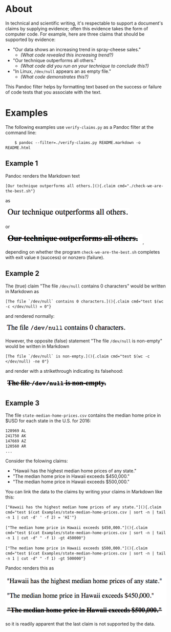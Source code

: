 # About

In technical and scientific writing, it's respectable to support a document's claims by supplying evidence; often this evidence takes the form of computer code. For example, here are three claims that should be supported by evidence:

- "Our data shows an increasing trend in spray-cheese sales." 
    - *(What code revealed this increasing trend?)*
- "Our technique outperforms all others." 
    - *(What code did you run on your technique to conclude this?)*
- "In Linux, `/dev/null` appears an as empty file." 
    - *(What code demonstrates this?)*

This Pandoc filter helps by formatting text based on the success or failure of code tests that you associate with the text. 

# Examples


The following examples use `verify-claims.py` as a Pandoc filter at the command line:

        $ pandoc --filter=./verify-claims.py README.markdown -o README.html

## Example 1

Pandoc renders the Markdown text

    [Our technique outperforms all others.](){.claim cmd="./check-we-are-the-best.sh"}

as 

![](Images/success.png)

or

![](Images/failure.png),

depending on whether the program `check-we-are-the-best.sh` completes with exit value `0` (success) or nonzero (failure).


## Example 2


The (true) claim "The file `/dev/null` contains 0 characters" would be written in Markdown as

    [The file `/dev/null` contains 0 characters.](){.claim cmd="test $(wc -c </dev/null) = 0"}

and rendered normally:

![](Images/null0.png)

However, the opposite (false) statement "The file `/dev/null` is non-empty" would be written in Markdown

    [The file `/dev/null` is non-empty.](){.claim cmd="test $(wc -c </dev/null) -ne 0"}

and render with a strikethrough indicating its falsehood:

![](Images/null1.png)



## Example 3

The file `state-median-home-prices.csv` contains the median home price in $USD for each state in the U.S. for 2016:

    128969 AL
    241750 AK
    147669 AZ
    120560 AR
    ...

Consider the folowing claims: 

- "Hawaii has the highest median home prices of any state."
- "The median home price in Hawaii exceeds $450,000."
- "The median home price in Hawaii exceeds $500,000."


You can link the data to the claims by writing your claims in Markdown like this:

    ["Hawaii has the highest median home prices of any state."](){.claim cmd="test $(cat Examples/state-median-home-prices.csv | sort -n | tail -n 1 | cut -d' ' -f 2) = 'HI'"}

    ["The median home price in Hawaii exceeds $450,000."](){.claim cmd="test $(cat Examples/state-median-home-prices.csv | sort -n | tail -n 1 | cut -d" " -f 1) -gt 450000"}

    ["The median home price in Hawaii exceeds $500,000."](){.claim cmd="test $(cat Examples/state-median-home-prices.csv | sort -n | tail -n 1 | cut -d" " -f 1) -gt 500000"}

Pandoc renders this as

![](Images/home-prices.png)

so it is readily apparent that the last claim is not supported by the data.


